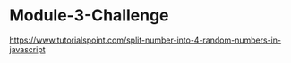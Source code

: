 # Module-3-Challenge

https://www.tutorialspoint.com/split-number-into-4-random-numbers-in-javascript